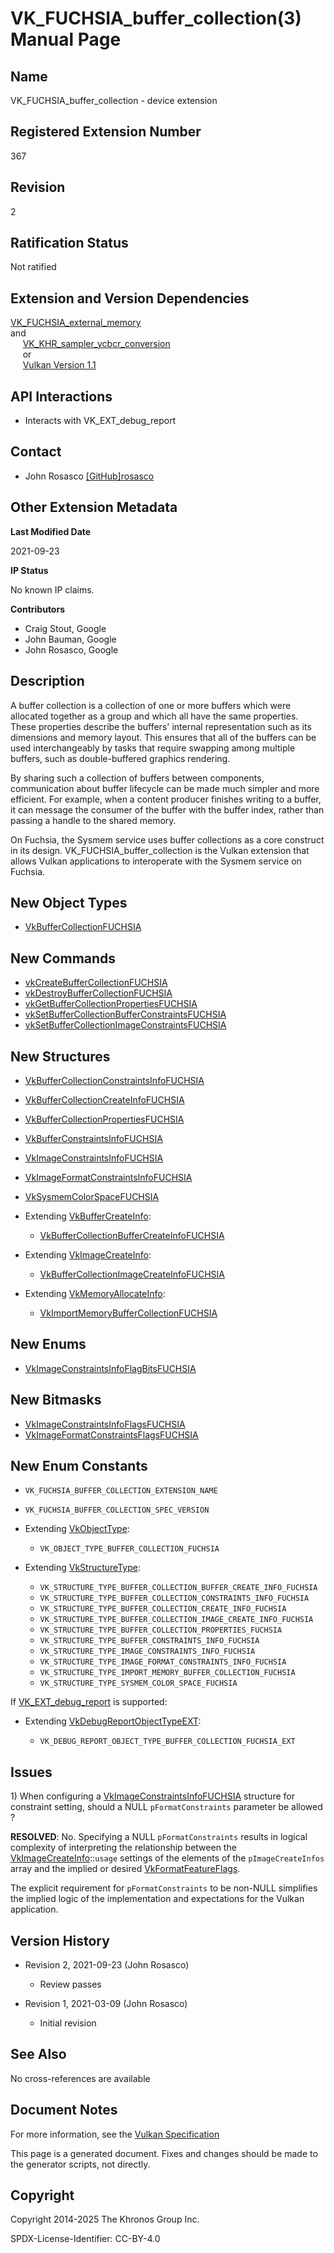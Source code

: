 # VK\_FUCHSIA\_buffer\_collection(3) Manual Page

## Name

VK\_FUCHSIA\_buffer\_collection - device extension



## [](#_registered_extension_number)Registered Extension Number

367

## [](#_revision)Revision

2

## [](#_ratification_status)Ratification Status

Not ratified

## [](#_extension_and_version_dependencies)Extension and Version Dependencies

[VK\_FUCHSIA\_external\_memory](https://registry.khronos.org/vulkan/specs/latest/man/html/VK_FUCHSIA_external_memory.html)  
and  
     [VK\_KHR\_sampler\_ycbcr\_conversion](https://registry.khronos.org/vulkan/specs/latest/man/html/VK_KHR_sampler_ycbcr_conversion.html)  
     or  
     [Vulkan Version 1.1](#versions-1.1)

## [](#_api_interactions)API Interactions

- Interacts with VK\_EXT\_debug\_report

## [](#_contact)Contact

- John Rosasco [\[GitHub\]rosasco](https://github.com/KhronosGroup/Vulkan-Docs/issues/new?body=%5BVK_FUCHSIA_buffer_collection%5D%20%40rosasco%0A%2AHere%20describe%20the%20issue%20or%20question%20you%20have%20about%20the%20VK_FUCHSIA_buffer_collection%20extension%2A)

## [](#_other_extension_metadata)Other Extension Metadata

**Last Modified Date**

2021-09-23

**IP Status**

No known IP claims.

**Contributors**

- Craig Stout, Google
- John Bauman, Google
- John Rosasco, Google

## [](#_description)Description

A buffer collection is a collection of one or more buffers which were allocated together as a group and which all have the same properties. These properties describe the buffers' internal representation such as its dimensions and memory layout. This ensures that all of the buffers can be used interchangeably by tasks that require swapping among multiple buffers, such as double-buffered graphics rendering.

By sharing such a collection of buffers between components, communication about buffer lifecycle can be made much simpler and more efficient. For example, when a content producer finishes writing to a buffer, it can message the consumer of the buffer with the buffer index, rather than passing a handle to the shared memory.

On Fuchsia, the Sysmem service uses buffer collections as a core construct in its design. VK\_FUCHSIA\_buffer\_collection is the Vulkan extension that allows Vulkan applications to interoperate with the Sysmem service on Fuchsia.

## [](#_new_object_types)New Object Types

- [VkBufferCollectionFUCHSIA](https://registry.khronos.org/vulkan/specs/latest/man/html/VkBufferCollectionFUCHSIA.html)

## [](#_new_commands)New Commands

- [vkCreateBufferCollectionFUCHSIA](https://registry.khronos.org/vulkan/specs/latest/man/html/vkCreateBufferCollectionFUCHSIA.html)
- [vkDestroyBufferCollectionFUCHSIA](https://registry.khronos.org/vulkan/specs/latest/man/html/vkDestroyBufferCollectionFUCHSIA.html)
- [vkGetBufferCollectionPropertiesFUCHSIA](https://registry.khronos.org/vulkan/specs/latest/man/html/vkGetBufferCollectionPropertiesFUCHSIA.html)
- [vkSetBufferCollectionBufferConstraintsFUCHSIA](https://registry.khronos.org/vulkan/specs/latest/man/html/vkSetBufferCollectionBufferConstraintsFUCHSIA.html)
- [vkSetBufferCollectionImageConstraintsFUCHSIA](https://registry.khronos.org/vulkan/specs/latest/man/html/vkSetBufferCollectionImageConstraintsFUCHSIA.html)

## [](#_new_structures)New Structures

- [VkBufferCollectionConstraintsInfoFUCHSIA](https://registry.khronos.org/vulkan/specs/latest/man/html/VkBufferCollectionConstraintsInfoFUCHSIA.html)
- [VkBufferCollectionCreateInfoFUCHSIA](https://registry.khronos.org/vulkan/specs/latest/man/html/VkBufferCollectionCreateInfoFUCHSIA.html)
- [VkBufferCollectionPropertiesFUCHSIA](https://registry.khronos.org/vulkan/specs/latest/man/html/VkBufferCollectionPropertiesFUCHSIA.html)
- [VkBufferConstraintsInfoFUCHSIA](https://registry.khronos.org/vulkan/specs/latest/man/html/VkBufferConstraintsInfoFUCHSIA.html)
- [VkImageConstraintsInfoFUCHSIA](https://registry.khronos.org/vulkan/specs/latest/man/html/VkImageConstraintsInfoFUCHSIA.html)
- [VkImageFormatConstraintsInfoFUCHSIA](https://registry.khronos.org/vulkan/specs/latest/man/html/VkImageFormatConstraintsInfoFUCHSIA.html)
- [VkSysmemColorSpaceFUCHSIA](https://registry.khronos.org/vulkan/specs/latest/man/html/VkSysmemColorSpaceFUCHSIA.html)
- Extending [VkBufferCreateInfo](https://registry.khronos.org/vulkan/specs/latest/man/html/VkBufferCreateInfo.html):
  
  - [VkBufferCollectionBufferCreateInfoFUCHSIA](https://registry.khronos.org/vulkan/specs/latest/man/html/VkBufferCollectionBufferCreateInfoFUCHSIA.html)
- Extending [VkImageCreateInfo](https://registry.khronos.org/vulkan/specs/latest/man/html/VkImageCreateInfo.html):
  
  - [VkBufferCollectionImageCreateInfoFUCHSIA](https://registry.khronos.org/vulkan/specs/latest/man/html/VkBufferCollectionImageCreateInfoFUCHSIA.html)
- Extending [VkMemoryAllocateInfo](https://registry.khronos.org/vulkan/specs/latest/man/html/VkMemoryAllocateInfo.html):
  
  - [VkImportMemoryBufferCollectionFUCHSIA](https://registry.khronos.org/vulkan/specs/latest/man/html/VkImportMemoryBufferCollectionFUCHSIA.html)

## [](#_new_enums)New Enums

- [VkImageConstraintsInfoFlagBitsFUCHSIA](https://registry.khronos.org/vulkan/specs/latest/man/html/VkImageConstraintsInfoFlagBitsFUCHSIA.html)

## [](#_new_bitmasks)New Bitmasks

- [VkImageConstraintsInfoFlagsFUCHSIA](https://registry.khronos.org/vulkan/specs/latest/man/html/VkImageConstraintsInfoFlagsFUCHSIA.html)
- [VkImageFormatConstraintsFlagsFUCHSIA](https://registry.khronos.org/vulkan/specs/latest/man/html/VkImageFormatConstraintsFlagsFUCHSIA.html)

## [](#_new_enum_constants)New Enum Constants

- `VK_FUCHSIA_BUFFER_COLLECTION_EXTENSION_NAME`
- `VK_FUCHSIA_BUFFER_COLLECTION_SPEC_VERSION`
- Extending [VkObjectType](https://registry.khronos.org/vulkan/specs/latest/man/html/VkObjectType.html):
  
  - `VK_OBJECT_TYPE_BUFFER_COLLECTION_FUCHSIA`
- Extending [VkStructureType](https://registry.khronos.org/vulkan/specs/latest/man/html/VkStructureType.html):
  
  - `VK_STRUCTURE_TYPE_BUFFER_COLLECTION_BUFFER_CREATE_INFO_FUCHSIA`
  - `VK_STRUCTURE_TYPE_BUFFER_COLLECTION_CONSTRAINTS_INFO_FUCHSIA`
  - `VK_STRUCTURE_TYPE_BUFFER_COLLECTION_CREATE_INFO_FUCHSIA`
  - `VK_STRUCTURE_TYPE_BUFFER_COLLECTION_IMAGE_CREATE_INFO_FUCHSIA`
  - `VK_STRUCTURE_TYPE_BUFFER_COLLECTION_PROPERTIES_FUCHSIA`
  - `VK_STRUCTURE_TYPE_BUFFER_CONSTRAINTS_INFO_FUCHSIA`
  - `VK_STRUCTURE_TYPE_IMAGE_CONSTRAINTS_INFO_FUCHSIA`
  - `VK_STRUCTURE_TYPE_IMAGE_FORMAT_CONSTRAINTS_INFO_FUCHSIA`
  - `VK_STRUCTURE_TYPE_IMPORT_MEMORY_BUFFER_COLLECTION_FUCHSIA`
  - `VK_STRUCTURE_TYPE_SYSMEM_COLOR_SPACE_FUCHSIA`

If [VK\_EXT\_debug\_report](https://registry.khronos.org/vulkan/specs/latest/man/html/VK_EXT_debug_report.html) is supported:

- Extending [VkDebugReportObjectTypeEXT](https://registry.khronos.org/vulkan/specs/latest/man/html/VkDebugReportObjectTypeEXT.html):
  
  - `VK_DEBUG_REPORT_OBJECT_TYPE_BUFFER_COLLECTION_FUCHSIA_EXT`

## [](#_issues)Issues

1\) When configuring a [VkImageConstraintsInfoFUCHSIA](https://registry.khronos.org/vulkan/specs/latest/man/html/VkImageConstraintsInfoFUCHSIA.html) structure for constraint setting, should a NULL `pFormatConstraints` parameter be allowed ?

**RESOLVED**: No. Specifying a NULL `pFormatConstraints` results in logical complexity of interpreting the relationship between the [VkImageCreateInfo](https://registry.khronos.org/vulkan/specs/latest/man/html/VkImageCreateInfo.html)::`usage` settings of the elements of the `pImageCreateInfos` array and the implied or desired [VkFormatFeatureFlags](https://registry.khronos.org/vulkan/specs/latest/man/html/VkFormatFeatureFlags.html).

The explicit requirement for `pFormatConstraints` to be non-NULL simplifies the implied logic of the implementation and expectations for the Vulkan application.

## [](#_version_history)Version History

- Revision 2, 2021-09-23 (John Rosasco)
  
  - Review passes
- Revision 1, 2021-03-09 (John Rosasco)
  
  - Initial revision

## [](#_see_also)See Also

No cross-references are available

## [](#_document_notes)Document Notes

For more information, see the [Vulkan Specification](https://registry.khronos.org/vulkan/specs/latest/html/vkspec.html#VK_FUCHSIA_buffer_collection)

This page is a generated document. Fixes and changes should be made to the generator scripts, not directly.

## [](#_copyright)Copyright

Copyright 2014-2025 The Khronos Group Inc.

SPDX-License-Identifier: CC-BY-4.0